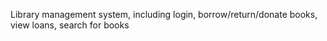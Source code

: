 Library management system, including login, borrow/return/donate books, view loans, search for books
